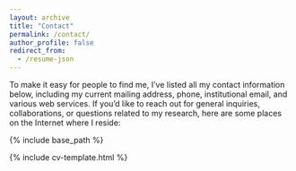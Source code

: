 ```yaml
---
layout: archive
title: "Contact"
permalink: /contact/
author_profile: false
redirect_from:
  - /resume-json
---
```


To make it easy for people to find me, I’ve listed all my contact information below, including my current mailing address, phone, institutional email, and various web services. If you’d like to reach out for general inquiries, collaborations, or questions related to my research, here are some places on the Internet where I reside:


{% include base_path %}

<link rel="stylesheet" href="{{ base_path }}/assets/css/cv-style.css">
<link rel="stylesheet" href="{{ "/assets/css/academicons.css" | relative_url }}">

<style>
.icon-container {
  display: flex;
  flex-wrap: wrap;
  gap: 1rem;
  justify-content: start;
  align-items: center;
}

.icon-container a {
  font-size: 2rem;
  text-decoration: none;
}
</style>


{% include cv-template.html %}
